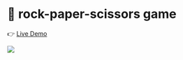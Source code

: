 # 🌱 rock-paper-scissors game

👉 [Live Demo](https://thanh-luan-nguyen.github.io/rock-paper-scissors/)

<img src="https://github.com/thanh-luan-nguyen/thanh-luan-nguyen/blob/main/project_preview_gifs/theOdinProject/Rock%20Paper%20Scissors.gif"/>
